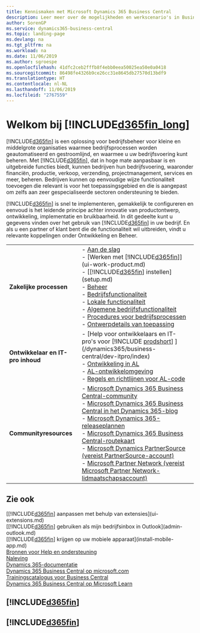 ```yaml
---
title: Kennismaken met Microsoft Dynamics 365 Business Central
description: Leer meer over de mogelijkheden en werkscenario's in Business Central, een beheeroplossing voor kleine en middelgrote organisaties.
author: SorenGP
ms.service: dynamics365-business-central
ms.topic: landing-page
ms.devlang: na
ms.tgt_pltfrm: na
ms.workload: na
ms.date: 11/06/2019
ms.author: sgroespe
ms.openlocfilehash: 41dfc2ceb2fffb8f4ebb0eea50025ea50e0a0418
ms.sourcegitcommit: 86498fe4326b9ce26cc31e8645db27570d13bdf9
ms.translationtype: HT
ms.contentlocale: nl-NL
ms.lasthandoff: 11/06/2019
ms.locfileid: "2767559"
---
```

# <a name="welcome-to-included365fin_longincludesd365fin_long_mdmd"></a>Welkom bij [!INCLUDE[d365fin_long](includes/d365fin_long_md.md)]
[!INCLUDE[d365fin](includes/d365fin_md.md)] is een oplossing voor bedrijfsbeheer voor kleine en middelgrote organisaties waarmee bedrijfsprocessen worden geautomatiseerd en gestroomlijnd, en waarmee u uw bedrijfsvoering kunt beheren. Met [!INCLUDE[d365fin](includes/d365fin_md.md)], dat in hoge mate aanpasbaar is en uitgebreide functies biedt, kunnen bedrijven hun bedrijfsvoering, waaronder financiën, productie, verkoop, verzending, projectmanagement, services en meer, beheren. Bedrijven kunnen op eenvoudige wijze functionaliteit toevoegen die relevant is voor het toepassingsgebied en die is aangepast om zelfs aan zeer gespecialiseerde sectoren ondersteuning te bieden.

[!INCLUDE[d365fin](includes/d365fin_md.md)] is snel te implementeren, gemakkelijk te configureren en eenvoud is het leidende principe achter innovatie van productontwerp, ontwikkeling, implementatie en bruikbaarheid. In dit gedeelte kunt u gegevens vinden over het gebruik van [!INCLUDE[d365fin](includes/d365fin_md.md)] in uw bedrijf. En als u een partner of klant bent die de functionaliteit wil uitbreiden, vindt u relevante koppelingen onder Ontwikkeling en Beheer.  

|||  
|-|-|  
|**Zakelijke processen**|-   [Aan de slag](product-get-started.md)<br />-   [Werken met [!INCLUDE[d365fin](includes/d365fin_md.md)]](ui-work-product.md)<br />-   [[!INCLUDE[d365fin](includes/d365fin_md.md)] instellen](setup.md)<br />-   [Beheer](admin-setup-and-administration.md)<br />-   [Bedrijfsfunctionaliteit](across-business-functionality.md)<br />-   [Lokale functionaliteit](LocalFunctionality/Austria/austria-local-functionality.md)<br />-   [Algemene bedrijfsfunctionaliteit](ui-across-business-areas.md)<br />-   [Procedures voor bedrijfsprocessen](walkthrough-business-process-walkthroughs.md)<br />-   [Ontwerpdetails van toepassing](design-details-application-design.md)|  
|**Ontwikkelaar en IT-pro inhoud**|-   [Help voor ontwikkelaars en IT-pro's voor [!INCLUDE [prodshort](includes/prodshort.md)] ](/dynamics365/business-central/dev-itpro/index)<br />-   [Ontwikkeling in AL](/dynamics365/business-central/dev-itpro/developer/devenv-dev-overview)<br />-   [AL-ontwikkelomgeving](/dynamics365/business-central/dev-itpro/developer/devenv-reference-overview)<br />-   [Regels en richtlijnen voor AL-code](/dynamics365/business-central/dev-itpro/compliance/apptest-overview)|  
|**Communityresources**|-   [Microsoft Dynamics 365 Business Central-community](https://community.dynamics.com/business)<br />-   [Microsoft Dynamics 365 Business Central in het Dynamics 365-blog](https://cloudblogs.microsoft.com/dynamics365/it/product/business-central/)<br />-   [Microsoft Dynamics 365-releaseplannen](https://go.microsoft.com/fwlink/?linkid=2047422)<br />-   [Microsoft Dynamics 365 Business Central-routekaart](https://dynamics.microsoft.com/en-us/roadmap/business-central/)<br />-   [Microsoft Dynamics PartnerSource \(vereist PartnerSource-account\)](https://mbs.microsoft.com/partnersource)<br />-   [Microsoft Partner Network \(vereist Microsoft Partner Network-lidmaatschapsaccount\)](https://mspartner.microsoft.com/en/us/windows/index.aspx)|  

## <a name="see-also"></a>Zie ook

[[!INCLUDE[d365fin](includes/d365fin_md.md)] aanpassen met behulp van extensies](ui-extensions.md)  
[[!INCLUDE[d365fin](includes/d365fin_md.md)] gebruiken als mijn bedrijfsinbox in Outlook](admin-outlook.md)  
[[!INCLUDE[d365fin](includes/d365fin_md.md)] krijgen op uw mobiele apparaat](install-mobile-app.md)  
[Bronnen voor Help en ondersteuning](product-help-and-support.md)  
[Naleving](compliance/compliance-overview.md)  
[Dynamics 365-documentatie](/dynamics365/)  
[Dynamics 365 Business Central op microsoft.com](https://dynamics.microsoft.com/business-central/overview/)  
[Trainingscatalogus voor Business Central](readiness/readiness-learning-catalog.md)  
[Dynamics 365 Business Central op Microsoft Learn](/learn/browse/?products=dynamics-business-central)  


## [!INCLUDE[d365fin](includes/free_trial_md.md)]
## [!INCLUDE[d365fin](includes/training_link_md.md)]
